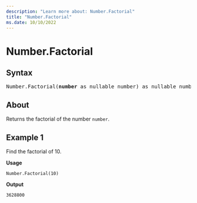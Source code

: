 ```yaml
---
description: "Learn more about: Number.Factorial"
title: "Number.Factorial"
ms.date: 10/10/2022
---
```

# Number.Factorial

## Syntax

<pre>
Number.Factorial(<b>number</b> as nullable number) as nullable number
</pre>

## About

Returns the factorial of the number `number`.

## Example 1

Find the factorial of 10.

**Usage**

```powerquery-m
Number.Factorial(10)
```

**Output**

`3628800`
